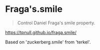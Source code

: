 # Fraga's.smile
> Control Daniel Fraga's smile property.

https://tpnull.github.io/fraga.smile/

Based on 'zuckerberg.smile' from 'terkel'.



